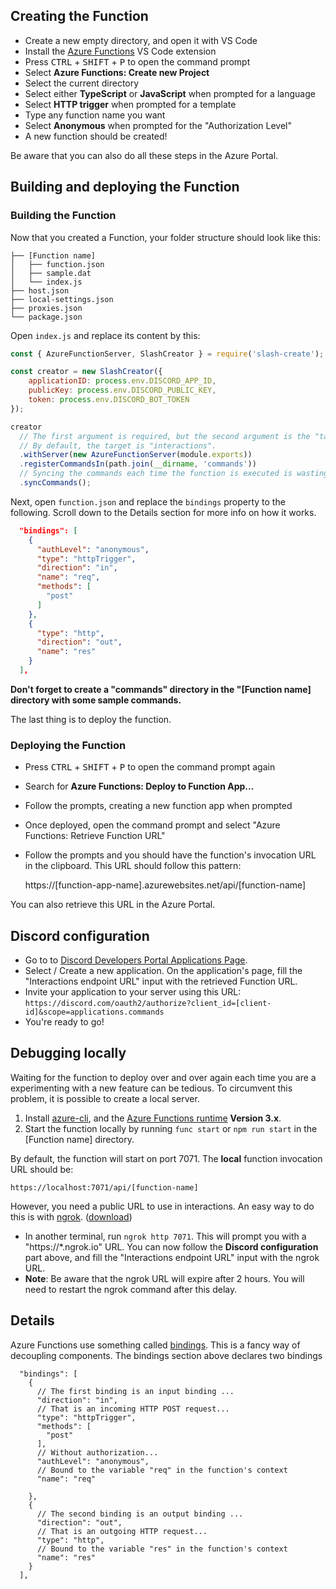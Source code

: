 
## Creating the Function

 - Create a new empty directory, and open it with VS Code
 - Install the [Azure Functions](https://marketplace.visualstudio.com/items?itemName=ms-azuretools.vscode-azurefunctions) VS Code extension
 - Press <kbd>CTRL</kbd> + <kbd>SHIFT</kbd> + <kbd>P</kbd> to open the command prompt
 - Select **Azure Functions: Create new Project**
 - Select the current directory
 - Select either **TypeScript** or **JavaScript** when prompted for a language
 - Select **HTTP trigger** when prompted for a template
 - Type any function name you want
 - Select **Anonymous** when prompted for the "Authorization Level"
 - A new function should be created!

 Be aware that you can also do all these steps in the Azure Portal. 

## Building and deploying the Function


### Building the Function 

Now that you created a Function, your folder structure should look like this: 

```
├── [Function name]
│   ├── function.json
│   ├── sample.dat
│   └── index.js
├── host.json
├── local-settings.json
├── proxies.json
└── package.json
```

Open `index.js` and replace its content by this:

```js
const { AzureFunctionServer, SlashCreator } = require('slash-create');

const creator = new SlashCreator({
    applicationID: process.env.DISCORD_APP_ID,
    publicKey: process.env.DISCORD_PUBLIC_KEY,
    token: process.env.DISCORD_BOT_TOKEN
});

creator
  // The first argument is required, but the second argument is the "target" or the name of the export.
  // By default, the target is "interactions".
  .withServer(new AzureFunctionServer(module.exports))
  .registerCommandsIn(path.join(__dirname, 'commands'))
  // Syncing the commands each time the function is executed is wasting computing time
  .syncCommands();

```

Next, open `function.json` and replace the `bindings` property to the following. Scroll down to the Details section for more info on how it works.

```json
  "bindings": [
    {
      "authLevel": "anonymous",
      "type": "httpTrigger",
      "direction": "in",
      "name": "req",
      "methods": [
        "post"
      ]
    },
    {
      "type": "http",
      "direction": "out",
      "name": "res"
    }
  ],
```

**Don't forget to create a "commands" directory in the "[Function name] directory with some sample commands.**

The last thing is to deploy the function.

### Deploying the Function 
 - Press <kbd>CTRL</kbd> + <kbd>SHIFT</kbd> + <kbd>P</kbd> to open the command prompt again
 - Search for **Azure Functions: Deploy to Function App...**
 - Follow the prompts, creating a new function app when prompted
 - Once deployed, open the command prompt and select "Azure Functions: Retrieve Function URL"
 - Follow the prompts and you should have the function's invocation URL in the clipboard. This URL should follow this pattern:   
 
    https://[function-app-name].azurewebsites.net/api/[function-name]

You can also retrieve this URL in the Azure Portal.

## Discord configuration

- Go to to [Discord Developers Portal Applications Page](https://discord.com/developers/applications). 
- Select / Create a new application. On the application's page, fill the "Interactions endpoint URL" input with the retrieved Function URL.  
- Invite your application to your server using this URL: `https://discord.com/oauth2/authorize?client_id=[client-id]&scope=applications.commands`
- You're ready to go!

## Debugging locally 
Waiting for the function to deploy over and over again each time you are a experimenting with a new feature can be tedious. To circumvent this problem, it is possible to create a local server. 

1. Install [azure-cli](https://docs.microsoft.com/en-us/cli/azure/install-azure-cli), and the [Azure Functions runtime](https://docs.microsoft.com/en-us/azure/azure-functions/functions-run-local) **Version 3.x**.
2. Start the function locally by running `func start` or `npm run start` in the [Function name] directory.

By default, the function will start on port 7071. The **local** function invocation URL should be:

    https://localhost:7071/api/[function-name]

However, you need a public URL to use in interactions. An easy way to do this is with [ngrok](https://ngrok.com/). ([download](https://ngrok.com/download))
- In another terminal, run `ngrok http 7071`. This will prompt you with a "https://*.ngrok.io" URL. You can now follow the **Discord configuration** part above, and fill the "Interactions endpoint URL" input with the ngrok URL.
- **Note**: Be aware that the ngrok URL will expire after 2 hours. You will need to restart the ngrok command after this delay.

## Details

Azure Functions use something called [bindings](https://docs.microsoft.com/en-us/azure/azure-functions/functions-triggers-bindings?tabs=javascript). This is a fancy way of decoupling components. The bindings section above declares two bindings

```jsonc
  "bindings": [
    {
      // The first binding is an input binding ...
      "direction": "in",
      // That is an incoming HTTP POST request...
      "type": "httpTrigger",
      "methods": [
        "post"
      ],
      // Without authorization...
      "authLevel": "anonymous",
      // Bound to the variable "req" in the function's context
      "name": "req"

    },
    {
      // The second binding is an output binding ...
      "direction": "out",
      // That is an outgoing HTTP request...
      "type": "http",
      // Bound to the variable "res" in the function's context
      "name": "res"
    }
  ],
```
